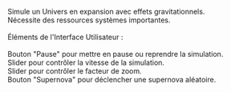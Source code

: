 Simule un Univers en expansion avec effets gravitationnels. <br/>
Nécessite des ressources systèmes importantes.
<br/><br/>
Éléments de l'Interface Utilisateur :<br/>
<br/>
Bouton "Pause" pour mettre en pause ou reprendre la simulation.<br/>
Slider pour contrôler la vitesse de la simulation.<br/>
Slider pour contrôler le facteur de zoom.<br/>
Bouton "Supernova" pour déclencher une supernova aléatoire.<br/>
